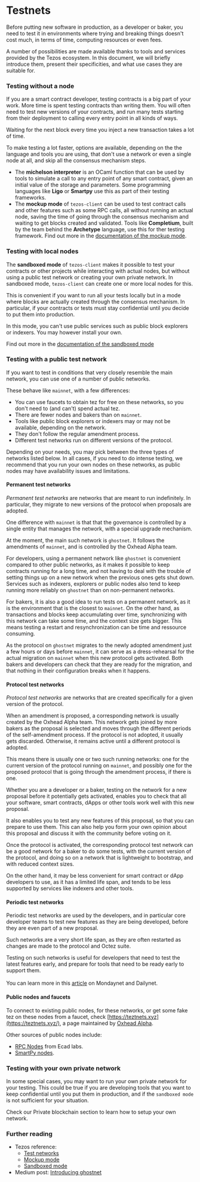 # Testnets



Before putting new software in production, as a developer or baker, you need to test it in environments where trying and breaking things doesn't cost much, in terms of time, computing resources or even fees.

A number of possibilities are made available thanks to tools and services provided by the Tezos ecosystem. In this document, we will briefly introduce them, present their specificities, and what use cases they are suitable for.

### Testing without a node

If you are a smart contract developer, testing contracts is a big part of your work. More time is spent testing contracts than writing them. You will often need to test new versions of your contracts, and run many tests starting from their deployment to calling every entry point in all kinds of ways.

Waiting for the next block every time you inject a new transaction takes a lot of time.

To make testing a lot faster, options are available, depending on the the language and tools you are using, that don't use a network or even a single node at all, and skip all the consensus mechanism steps.

* The **michelson interpreter** is an OCaml function that can be used by tools to simulate a call to any entry point of any smart contract, given an initial value of the storage and parameters. Some programming languages like **Ligo** or **Smartpy** use this as part of their testing frameworks.
* The **mockup mode** of `tezos-client` can be used to test contract calls and other features such as some RPC calls, all without running an actual node, saving the time of going through the consensus mechanism and waiting to get blocks created and validated. Tools like **Completium**, built by the team behind the **Archetype** language, use this for ther testing framework. Find out more in the [documentation of the mockup mode](https://tezos.gitlab.io/user/mockup.html).

### Testing with local nodes

The **sandboxed mode** of `tezos-client` makes it possible to test your contracts or other projects while interacting with actual nodes, but without using a public test network or creating your own private network. In sandboxed mode, `tezos-client` can create one or more local nodes for this.

This is convenient if you want to run all your tests locally but in a mode where blocks are actually created through the consensus mechanism. In particular, if your contracts or tests must stay confidential until you decide to put them into production.

In this mode, you can't use public services such as public block explorers or indexers. You may however install your own.

Find out more in the [documentation of the sandboxed mode](https://tezos.gitlab.io/user/sandbox.html)

### Testing with a public test network

If you want to test in conditions that very closely resemble the main network, you can use one of a number of public networks.

These behave like `mainnet`, with a few differences:

* You can use faucets to obtain tez for free on these networks, so you don't need to (and can't) spend actual tez.
* There are fewer nodes and bakers than on `mainnet`.
* Tools like public block explorers or indexers may or may not be available, depending on the network.
* They don't follow the regular amendment process.
* Different test networks run on different versions of the protocol.

Depending on your needs, you may pick between the three types of networks listed below. In all cases, if you need to do intense testing, we recommend that you run your own nodes on these networks, as public nodes may have availability issues and limitations.

#### **Permanent test networks**

_Permanent test networks_ are networks that are meant to run indefinitely. In particular, they migrate to new versions of the protocol when proposals are adopted.

One difference with `mainnet` is that that the governance is controlled by a single entity that manages the network, with a special upgrade mechanism.

At the moment, the main such network is `ghostnet`. It follows the amendments of `mainnet`, and is controlled by the Oxhead Alpha team.

For developers, using a permanent network like `ghostnet` is convenient compared to other public networks, as it makes it possible to keep contracts running for a long time, and not having to deal with the trouble of setting things up on a new network when the previous ones gets shut down. Services such as indexers, explorers or public nodes also tend to keep running more reliably on `ghostnet` than on non-permanent networks.

For bakers, it is also a good idea to run tests on a permanent network, as it is the environment that is the closest to `mainnet`. On the other hand, as transactions and blocks keep accumulating over time, synchronizing with this network can take some time, and the context size gets bigger. This means testing a restart and resynchronization can be time and ressource consuming.

As the protocol on `ghostnet` migrates to the newly adopted amendment just a few hours or days before `mainnet`, it can serve as a dress-rehearsal for the actual migration on `mainnet` when this new protocol gets activated. Both bakers and developers can check that they are ready for the migration, and that nothing in their configuration breaks when it happens.

#### **Protocol test networks**

_Protocol test networks_ are networks that are created specifically for a given version of the protocol.

When an amendment is proposed, a corresponding network is usually created by the Oxhead Alpha team. This network gets joined by more bakers as the proposal is selected and moves through the different periods of the self-amendment process. If the protocol is not adopted, it usually gets discarded. Otherwise, it remains active until a different protocol is adopted.

This means there is usually one or two such running networks: one for the current version of the protocol running on `mainnet`, and possibly one for the proposed protocol that is going through the amendment process, if there is one.

Whether you are a developer or a baker, testing on the network for a new proposal before it potentially gets activated, enables you to check that all your software, smart contracts, dApps or other tools work well with this new proposal.

It also enables you to test any new features of this proposal, so that you can prepare to use them. This can also help you form your own opinion about this proposal and discuss it with the community before voting on it.

Once the protocol is activated, the corresponding protocol test network can be a good network for a baker to do some tests, with the current version of the protocol, and doing so on a network that is lightweight to bootstrap, and with reduced context sizes.

On the other hand, it may be less convenient for smart contract or dApp developers to use, as it has a limited life span, and tends to be less supported by services like indexers and other tools.

#### **Periodic test networks**

Periodic test networks are used by the developers, and in particular core developer teams to test new features as they are being developed, before they are even part of a new proposal.

Such networks are a very short life span, as they are often restarted as changes are made to the protocol and Octez suite.

Testing on such networks is useful for developers that need to test the latest features early, and prepare for tools that need to be ready early to support them.\
\
You can learn more in this [article](https://medium.com/the-aleph/continuous-tezos-protocol-testing-with-dailynet-and-mondaynet-92d4b084a9f6) on Mondaynet and Dailynet.

#### **Public nodes and faucets**

To connect to existing public nodes, for these networks, or get some fake tez on these nodes from a faucet, check [https://teztnets.xyz](https://teztnets.xyz/), a page maintained by [Oxhead Alpha](https://www.oxheadalpha.com/).

Other sources of public nodes include:

* [RPC Nodes](https://tezostaquito.io/docs/rpc\_nodes) from Ecad labs.
* [SmartPy nodes](https://smartpy.io/nodes).

### Testing with your own private network

In some special cases, you may want to run your own private network for your testing. This could be true if you are developing tools that you want to keep confidential until you put them in production, and if the `sandboxed mode` is not sufficient for your situation.

Check our Private blockchain section to learn how to setup your own network.

### Further reading

* Tezos reference:
  * [Test networks](https://tezos.gitlab.io/introduction/test\_networks.html)
  * [Mockup mode](https://tezos.gitlab.io/user/mockup.html)
  * [Sandboxed mode](https://tezos.gitlab.io/user/sandbox.html)
* Medium post: [Introducing ghostnet](https://medium.com/the-aleph/introducing-ghostnet-1bf39976e61f)
